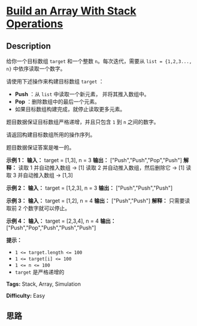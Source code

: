 # [Build an Array With Stack Operations][title]

## Description

给你一个目标数组 `target` 和一个整数 `n`。每次迭代，需要从 `list = {1,2,3..., n}` 中依序读取一个数字。

请使用下述操作来构建目标数组 `target` ：

  * **Push** ：从 `list` 中读取一个新元素， 并将其推入数组中。
  * **Pop** ：删除数组中的最后一个元素。
  * 如果目标数组构建完成，就停止读取更多元素。

题目数据保证目标数组严格递增，并且只包含 `1` 到 `n` 之间的数字。

请返回构建目标数组所用的操作序列。

题目数据保证答案是唯一的。

**示例 1：**
            **输入：** target = [1,3], n = 3    **输出：** ["Push","Push","Pop","Push"]    **解释：** 读取 1 并自动推入数组 -> [1]    读取 2 并自动推入数组，然后删除它 -> [1]    读取 3 并自动推入数组 -> [1,3]    

**示例 2：**
            **输入：** target = [1,2,3], n = 3    **输出：** ["Push","Push","Push"]    

**示例 3：**
            **输入：** target = [1,2], n = 4    **输出：** ["Push","Push"]    **解释：** 只需要读取前 2 个数字就可以停止。    

**示例 4：**
            **输入：** target = [2,3,4], n = 4    **输出：** ["Push","Pop","Push","Push","Push"]    

**提示：**

  * `1 <= target.length <= 100`
  * `1 <= target[i] <= 100`
  * `1 <= n <= 100`
  * `target` 是严格递增的


**Tags:** Stack, Array, Simulation

**Difficulty:** Easy

## 思路

[title]: https://leetcode-cn.com/problems/build-an-array-with-stack-operations
